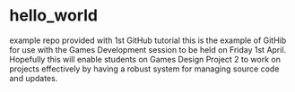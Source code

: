 # hello_world
example repo provided with 1st GitHub tutorial
this is the example of GitHib for use with the Games Development session to be held on Friday 1st April.
Hopefully this will enable students on Games Design Project 2 to work on projects effectively by having a robust system for managing source code and updates.
